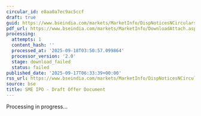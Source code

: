 ```yaml
---
circular_id: e8aa0a7ec9ac5ccf
draft: true
guid: https://www.bseindia.com/markets/MarketInfo/DispNoticesNCirculars.aspx?Noticeid={8B923F0C-E452-4856-837A-9B1ED365C3ED}&noticeno=20250917-2&dt=09/17/2025&icount=2&totcount=57&flag=0
pdf_url: https://www.bseindia.com/markets/MarketInfo/DownloadAttach.aspx?id=20250917-2&attachedId=
processing:
  attempts: 1
  content_hash: ''
  processed_at: '2025-09-18T03:50:57.099864'
  processor_version: '2.0'
  stage: download_failed
  status: failed
published_date: '2025-09-17T06:33:39+00:00'
rss_url: https://www.bseindia.com/markets/MarketInfo/DispNoticesNCirculars.aspx?Noticeid={8B923F0C-E452-4856-837A-9B1ED365C3ED}&noticeno=20250917-2&dt=09/17/2025&icount=2&totcount=57&flag=0
source: bse
title: SME IPO - Draft Offer Document
---
```


Processing in progress...